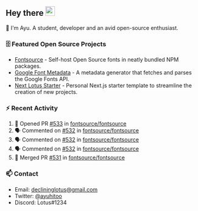 ## Hey there <img src="https://media.giphy.com/media/hvRJCLFzcasrR4ia7z/giphy.gif" width="25" height="25">

📝 I'm Ayu. A student, developer and an avid open-source enthusiast.

### 🗄 Featured Open Source Projects

- [Fontsource](https://github.com/fontsource/fontsource) - Self-host Open Source fonts in neatly bundled NPM packages.
- [Google Font Metadata](https://github.com/fontsource/google-font-metadata) - A metadata generator that fetches and parses the Google Fonts API.
- [Next Lotus Starter](https://github.com/DecliningLotus/next-lotus-starter) - Personal Next.js starter template to streamline the creation of new projects.

### ⚡ Recent Activity

<!--START_SECTION:activity-->

1. 💪 Opened PR [#533](https://github.com/fontsource/fontsource/pull/533) in [fontsource/fontsource](https://github.com/fontsource/fontsource)
2. 🗣 Commented on [#532](https://github.com/fontsource/fontsource/issues/532) in [fontsource/fontsource](https://github.com/fontsource/fontsource)
3. 🗣 Commented on [#532](https://github.com/fontsource/fontsource/issues/532) in [fontsource/fontsource](https://github.com/fontsource/fontsource)
4. 🗣 Commented on [#532](https://github.com/fontsource/fontsource/issues/532) in [fontsource/fontsource](https://github.com/fontsource/fontsource)
5. 🎉 Merged PR [#531](https://github.com/fontsource/fontsource/pull/531) in [fontsource/fontsource](https://github.com/fontsource/fontsource)
<!--END_SECTION:activity-->

### 📫 Contact

- Email: declininglotus@gmail.com
- Twitter: [@ayuhitoo](https://twitter.com/ayuhitoo)
- Discord: Lotus#1234
